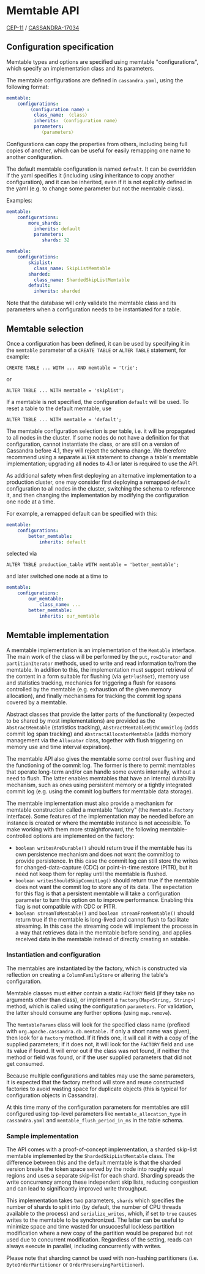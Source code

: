 # Memtable API

[CEP-11](https://cwiki.apache.org/confluence/display/CASSANDRA/CEP-11%3A+Pluggable+memtable+implementations) 
/ [CASSANDRA-17034](https://issues.apache.org/jira/browse/CASSANDRA-17034)

## Configuration specification

Memtable types and options are specified using memtable "configurations", which specify an implementation class
and its parameters. 

The memtable configurations are defined in `cassandra.yaml`, using the following format:

```yaml
memtable:
    configurations:
        〈configuration name〉:
          class_name: 〈class〉
          inherits: 〈configuration name〉
          parameters:
            〈parameters〉
```

Configurations can copy the properties from others, including being full copies of another, which can be useful for
easily remapping one name to another configuration.

The default memtable configuration is named `default`. It can be overridden if the yaml specifies it (including
using inheritance to copy another configuration), and it can be inherited, even if it is not explicitly defined in
the yaml (e.g. to change some parameter but not the memtable class).

Examples:

```yaml
memtable:
    configurations:
        more_shards:
          inherits: default
          parameters:
             shards: 32
```

```yaml
memtable:
    configurations:
        skiplist:
          class_name: SkipListMemtable
        sharded:
          class_name: ShardedSkipListMemtable
        default:
          inherits: sharded
```

Note that the database will only validate the memtable class and its parameters when a configuration needs to be
instantiated for a table.

## Memtable selection

Once a configuration has been defined, it can be used by specifying it in the `memtable` parameter of a `CREATE TABLE`
or `ALTER TABLE` statement, for example:

```
CREATE TABLE ... WITH ... AND memtable = 'trie';
```
or
```
ALTER TABLE ... WITH memtable = 'skiplist';
```

If a memtable is not specified, the configuration `default` will be used. To reset a table to the default memtable,
use
```
ALTER TABLE ... WITH memtable = 'default';
```

The memtable configuration selection is per table, i.e. it will be propagated to all nodes in the cluster. If some nodes
do not have a definition for that configuration, cannot instantiate the class, or are still on a version of Cassandra
before 4.1, they will reject the schema change. We therefore recommend using a separate `ALTER` statement to change a
table's memtable implementation; upgrading all nodes to 4.1 or later is required to use the API.

As additional safety when first deploying an alternative implementation to a production cluster, one may consider
first deploying a remapped `default` configuration to all nodes in the cluster, switching the schema to reference
it, and then changing the implementation by modifying the configuration one node at a time.

For example, a remapped default can be specified with this:
```yaml
memtable:
    configurations:
        better_memtable:
            inherits: default
```
selected via
```
ALTER TABLE production_table WITH memtable = 'better_memtable';
```
and later switched one node at a time to
```yaml
memtable:
    configurations:
        our_memtable:
            class_name: ...
        better_memtable:
            inherits: our_memtable
```

## Memtable implementation

A memtable implementation is an implementation of the `Memtable` interface. The main work of the class will be
performed by the `put`, `rowIterator` and `partitionIterator` methods, used to write and read information to/from the
memtable. In addition to this, the implementation must support retrieval of the content in a form suitable for flushing 
(via `getFlushSet`), memory use and statistics tracking, mechanics for triggering a flush for reasons
controlled by the memtable (e.g. exhaustion of the given memory allocation), and finally mechanisms for tracking the
commit log spans covered by a memtable.

Abstract classes that provide the latter parts of the functionality (expected to be shared by most
implementations) are provided as the `AbstractMemtable` (statistics tracking), `AbstractMemtableWithCommitlog` (adds
commit log span tracking) and `AbstractAllocatorMemtable` (adds memory management via the `Allocator` class, together
with flush triggering on memory use and time interval expiration).

The memtable API also gives the memtable some control over flushing and the functioning of the commit log. The former
is there to permit memtables that operate long-term and/or can handle some events internally, without a need to flush.
The latter enables memtables that have an internal durability mechanism, such as ones using persistent memory or a
tightly integrated commit log (e.g. using the commit log buffers for memtable data storage).

The memtable implementation must also provide a mechanism for memtable construction called a memtable "factory" 
(the `Memtable.Factory` interface). Some features of the implementation may be needed before an instance is created or
where the memtable instance is not accessible. To make working with them more straightforward, the following 
memtable-controlled options are implemented on the factory:

- `boolean writesAreDurable()` should return true if the memtable has its own persistence mechanism and does not want
  the commitlog to provide persistence. In this case the commit log can still store the writes for changed-data-capture (CDC)
  or point-in-time restore (PITR), but it need not keep them for replay until the memtable is flushed.
- `boolean writesShouldSkipCommitLog()` should return true if the memtable does not want the commit log to store any of
  its data. The expectation for this flag is that a persistent memtable will take a configuration parameter to turn this
  option on to improve performance. Enabling this flag is not compatible with CDC or PITR.
- `boolean streamToMemtable()` and `boolean streamFromMemtable()` should return true if the memtable is long-lived and 
  cannot flush to facilitate streaming. In this case the streaming code will implement the process in a way that 
  retrieves data in the memtable before sending, and applies received data in the memtable instead of directly creating 
  an sstable.

### Instantiation and configuration

The memtables are instantiated by the factory, which is constructed via reflection on creating a `ColumnFamilyStore` or
altering the table's configuration.

Memtable classes must either contain a static `FACTORY` field (if they take no arguments other than class), or implement 
a `factory(Map<String, String>)` method, which is called using the configuration `parameters`. For validation, the
latter should consume any further options (using `map.remove`).

The `MemtableParams` class will look for the specified class name (prefixed with `org.apache.cassandra.db.memtable.`
if only a short name was given), then look for a `factory` method. If it finds one, it will call it with a copy of the 
supplied parameters; if it does not, it will look for the `FACTORY` field and use its value if found. It will error out
if the class was not found, if neither the method or field was found, or if the user supplied parameters that did not 
get consumed.

Because multiple configurations and tables may use the same parameters, it is expected that the factory method will
store and reuse constructed factories to avoid wasting space for duplicate objects (this is typical for configuration 
objects in Cassandra).

At this time many of the configuration parameters for memtables are still configured using top-level parameters like
`memtable_allocation_type` in `cassandra.yaml` and `memtable_flush_period_in_ms` in the table schema.


### Sample implementation

The API comes with a proof-of-concept implementation, a sharded skip-list memtable implemented by the 
`ShardedSkipListMemtable` class. The difference between this and the default memtable is that the sharded version breaks 
the token space served by the node into roughly equal regions and uses a separate skip-list for each shard. Sharding
spreads the write concurrency among these independent skip lists, reducing congestion and can lead to significantly
improved write throughput.

This implementation takes two parameters, `shards` which specifies the number of shards to split into (by default, the
number of CPU threads available to the process) and `serialize_writes`, which, if set to `true` causes writes to the
memtable to be synchronized. The latter can be useful to minimize space and time wasted for unsuccesful lockless 
partition modification where a new copy of the partition would be prepared but not used due to concurrent modification.
Regardless of the setting, reads can always execute in parallel, including concurrently with writes.

Please note that sharding cannot be used with non-hashing partitioners (i.e. `ByteOrderPartitioner` or 
`OrderPreservingPartitioner`).